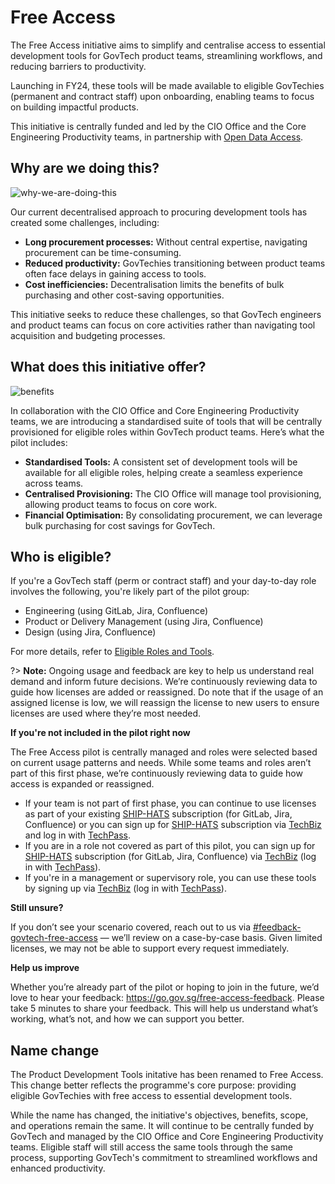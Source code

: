# Free Access

The Free Access initiative aims to simplify and centralise access to essential development tools for GovTech product teams, streamlining workflows, and reducing barriers to productivity.

Launching in FY24, these tools will be made available to eligible GovTechies (permanent and contract staff) upon onboarding, enabling teams to focus on  building impactful products.

This initiative is centrally funded and led by the CIO Office and the Core Engineering Productivity teams, in partnership with [Open Data Access](https://docs.developer.tech.gov.sg/docs/open-data-access/). 

## Why are we doing this?

![why-we-are-doing-this](assets/whyarewedoingthis.png)

Our current decentralised approach to procuring development tools has created some challenges, including:

- **Long procurement processes:** Without central expertise, navigating procurement can be time-consuming.
- **Reduced productivity:** GovTechies transitioning between product teams often face delays in gaining access to  tools.
- **Cost inefficiencies:** Decentralisation limits the benefits of bulk purchasing and other cost-saving opportunities.

This initiative seeks to reduce these challenges, so that GovTech engineers and product teams can focus on core activities rather than navigating tool acquisition and budgeting processes.

## What does this initiative offer?

![benefits](/assets/benefits.png)

In collaboration with the CIO Office and Core Engineering Productivity teams, we are introducing a standardised suite of tools that will be centrally provisioned for eligible roles within GovTech product teams. Here’s what the pilot includes:

- **Standardised Tools:** A consistent set of development tools will be available for all eligible roles, helping create a seamless experience across teams.
- **Centralised Provisioning:** The CIO Office will manage tool provisioning, allowing product teams to focus on core work.
- **Financial Optimisation:** By consolidating procurement, we can leverage bulk purchasing for cost savings for GovTech.

## Who is eligible?

 If you're a GovTech staff (perm or contract staff) and your day-to-day role involves the following, you're likely part of the pilot group:

* Engineering (using GitLab, Jira, Confluence)
* Product or Delivery Management (using Jira, Confluence)
* Design (using Jira, Confluence)

For more details, refer to [Eligible Roles and Tools](/eligibility.md).

?> **Note:** Ongoing usage and feedback are key to help us understand real demand and inform future decisions. We’re continuously reviewing data to guide how licenses are added or reassigned. Do note that if the usage of an assigned license is low, we will reassign the license to new users to ensure licenses are used where they’re most needed.

**If you're not included in the pilot right now**

The Free Access pilot is centrally managed and roles were selected based on current usage patterns and needs.  While some teams and roles aren’t part of this first phase, we’re continuously reviewing data to guide how access is expanded or reassigned.

* If your team is not part of first phase, you can continue to use licenses as part of your existing [SHIP-HATS](https://www.developer.tech.gov.sg/products/categories/devops/ship-hats/overview.html) subscription (for GitLab, Jira, Confluence) or you can sign up for [SHIP-HATS](https://docs.developer.tech.gov.sg/docs/ship-hats-docs/getting-started/subscription) subscription via [TechBiz](https://portal.techbiz.suite.gov.sg/) and log in with [TechPass](https://docs.developer.tech.gov.sg/docs/techpass-user-guide/).
* If you are in a role not covered as part of this pilot, you can sign up for [SHIP-HATS](https://docs.developer.tech.gov.sg/docs/ship-hats-docs/getting-started/subscription) subscription (for GitLab, Jira, Confluence) via [TechBiz](https://portal.techbiz.suite.gov.sg/) (log in with [TechPass](https://docs.developer.tech.gov.sg/docs/techpass-user-guide/)). 
* If you're in a management or supervisory role, you can use these tools by signing up via [TechBiz](https://portal.techbiz.suite.gov.sg/) (log in with [TechPass](https://docs.developer.tech.gov.sg/docs/techpass-user-guide/)). 

**Still unsure?** 

If you don’t see your scenario covered, reach out to us via <a href="https://govtech.enterprise.slack.com/archives/C07UF60HY9Y">#feedback-govtech-free-access</a> — we’ll review on a case-by-case basis. Given limited licenses, we may not be able to support every request immediately. 

**Help us improve** 

Whether you’re already part of the pilot or hoping to join in the future, we’d love to hear your feedback: https://go.gov.sg/free-access-feedback. Please take 5 minutes to share your feedback. This will help us understand what’s working, what’s not, and how we can support you better.

## Name change

The Product Development Tools initative has been renamed to Free Access. This change better reflects the programme's core purpose: providing eligible GovTechies with free access to essential development tools. 

While the name has changed, the initiative's objectives, benefits, scope, and operations remain the same. It will continue to be centrally funded by GovTech and managed by the CIO Office and Core Engineering Productivity teams. Eligible staff will still access the same tools through the same process, supporting GovTech's commitment to streamlined workflows and enhanced productivity.


<!-- 

## What is changing?

GovTechies used to subscribe via TechBiz to get access to product development tools such as GitLab, Jira and Confluence. With this initiative to centralise Product Development Tools, [eligible  GovTechies](/eligibility.md) will be moved into a Central GovTech subscription managed by CIO office. This subscription will be managed via automation, enabling new GovTechies in eligible roles to have default access to these tools from the day they onboard.

GovTechies who are existing subscribers will be moved to a Central GovTech subscription for **Product Development Tools (GitLab, Jira, and Confluence)**, while GovTechies who are not existing subscribers will be granted access to these tools to support their product development work. Only GovTechies in eligilble roles and teams would be part of this initiative during the pilot rollout.

While we would have loved to extend this to all GovTechies, we’re rolling out the initial pilot for Product Development teams within GovTech. If you would like to raise any feedback or questions, please reach out to the team via Slack at [**#feedback-product-development-tools**](https://govtech.enterprise.slack.com/archives/C07UF60HY9Y). 


## Learn more

For more details, refer to the following sections:
- [Which are the eligible roles?](/eligibility.md)
- [How will this pilot work and what do you need to do?](/implementation.md)
- [Support and FAQs](/support.md)

-->
